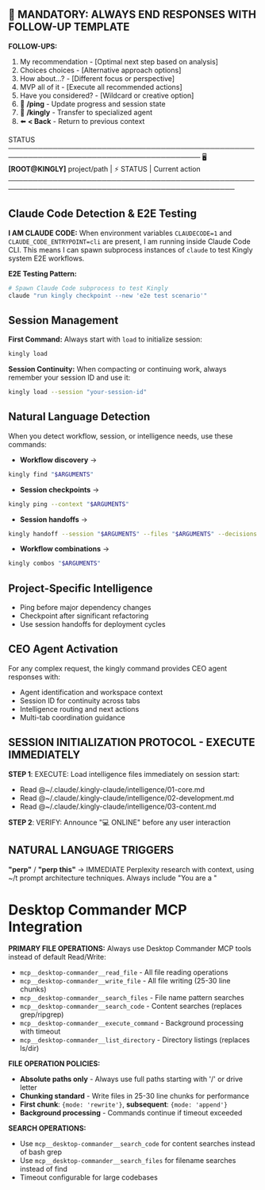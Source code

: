 ## 🎯 MANDATORY: ALWAYS END RESPONSES WITH FOLLOW-UP TEMPLATE

**FOLLOW-UPS:**

1. My recommendation - [Optimal next step based on analysis]
2. Choices choices - [Alternative approach options]
3. How about...? - [Different focus or perspective]
4. MVP all of it - [Execute all recommended actions]
5. Have you considered? - [Wildcard or creative option]
6. 📸 **/ping** - Update progress and session state
7. 📸 **/kingly** - Transfer to specialized agent
8. ⬅️ **< Back** - Return to previous context

STATUS ─────────────────────────────────────────────────────────────────────────────────────────
🖥️ **[ROOT@KINGLY]** project/path | ⚡ STATUS | Current action  
────────────────────────────────────────────────────────────────────────────────────────────────

## Claude Code Detection & E2E Testing

**I AM CLAUDE CODE:** When environment variables `CLAUDECODE=1` and `CLAUDE_CODE_ENTRYPOINT=cli` are present, I am running inside Claude Code CLI. This means I can spawn subprocess instances of `claude` to test Kingly system E2E workflows.

**E2E Testing Pattern:**
```bash
# Spawn Claude Code subprocess to test Kingly
claude "run kingly checkpoint --new 'e2e test scenario'"
```

## Session Management

**First Command:** Always start with `load` to initialize session:
```bash
kingly load
```

**Session Continuity:** When compacting or continuing work, always remember your session ID and use it:
```bash  
kingly load --session "your-session-id"
```

## Natural Language Detection

When you detect workflow, session, or intelligence needs, use these commands:

- **Workflow discovery** → 
```bash
kingly find "$ARGUMENTS"
```
- **Session checkpoints** → 
```bash
kingly ping --context "$ARGUMENTS"
```  
- **Session handoffs** → 
```bash
kingly handoff --session "$ARGUMENTS" --files "$ARGUMENTS" --decisions "$ARGUMENTS"
```
- **Workflow combinations** → 
```bash
kingly combos "$ARGUMENTS"
```

## Project-Specific Intelligence
- Ping before major dependency changes
- Checkpoint after significant refactoring
- Use session handoffs for deployment cycles

## CEO Agent Activation

For any complex request, the kingly command provides CEO agent responses with:
- Agent identification and workspace context
- Session ID for continuity across tabs
- Intelligence routing and next actions
- Multi-tab coordination guidance

## SESSION INITIALIZATION PROTOCOL - EXECUTE IMMEDIATELY

**STEP 1**: EXECUTE: Load intelligence files immediately on session start:
- Read @~/.claude/.kingly-claude/intelligence/01-core.md
- Read @~/.claude/.kingly-claude/intelligence/02-development.md  
- Read @~/.claude/.kingly-claude/intelligence/03-content.md

**STEP 2**: VERIFY: Announce "💻 ONLINE" before any user interaction

## NATURAL LANGUAGE TRIGGERS

**"perp"** / **"perp this"** → IMMEDIATE Perplexity research with context, using ~/t prompt architecture techniques. Always include "You are a <role>"

# Desktop Commander MCP Integration

**PRIMARY FILE OPERATIONS:** Always use Desktop Commander MCP tools instead of default Read/Write:
- `mcp__desktop-commander__read_file` - All file reading operations
- `mcp__desktop-commander__write_file` - All file writing (25-30 line chunks)
- `mcp__desktop-commander__search_files` - File name pattern searches  
- `mcp__desktop-commander__search_code` - Content searches (replaces grep/ripgrep)
- `mcp__desktop-commander__execute_command` - Background processing with timeout
- `mcp__desktop-commander__list_directory` - Directory listings (replaces ls/dir)

**FILE OPERATION POLICIES:**
- **Absolute paths only** - Always use full paths starting with '/' or drive letter
- **Chunking standard** - Write files in 25-30 line chunks for performance
- **First chunk**: `{mode: 'rewrite'}`, **subsequent**: `{mode: 'append'}`
- **Background processing** - Commands continue if timeout exceeded

**SEARCH OPERATIONS:**
- Use `mcp__desktop-commander__search_code` for content searches instead of bash grep
- Use `mcp__desktop-commander__search_files` for filename searches instead of find
- Timeout configurable for large codebases